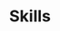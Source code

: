 ---
active: true
feature:
- description: I am a user since 2010, when I first had contact in undergraduate statistics. I used both in the classroom and professionally in my work as an analyst. You can find some work on [GitHub](https://github.com/sarahribeiro)
  icon: r-project
  icon_pack: fab
  name: R
- description: I love statistics <3 I graduated in 2012, but I always keep studying statistics and all that is related. I am interested in statistical learning and how I can apply in business and practical problems of society..
  icon: chart-pie
  icon_pack: fas
  name: Statistics
- description: Experience working professionally with analysis and statistical modeling of data, modeling statistics, parametric and non-parametric regression, GLM, classification of patterns and clustering, factor analysis, PCA , feature engineering, data cleaning, time series analysis and sampling.
  icon: chart-line
  icon_pack: fas
  name: Analytics
- description: I specialization in data science and big data in 2008. [My research] focused applications related to Music Information Retrieval (MIR) in R. In the course I studied machine learning and its different applications.
  icon: flask
  icon_pack: fas
  name: Data Science
- description: I love exploring, analyzing, and [visualizing data]. Currently I use Tableau as the main tool for data visualization and the pacg ggplot2 of R.
  icon: drafting-compass
  icon_pack: fas
  name: Data Visualization
- description: I have experience working with the statistical software SPSS, SAS and Minitab.Advanced knowledge in Excel  with statistical application in software.
  icon: laptop
  icon_pack: fas
  name: Statistical Softwares
subtitle: ""
title: Skills
weight: 30
widget: featurette
---